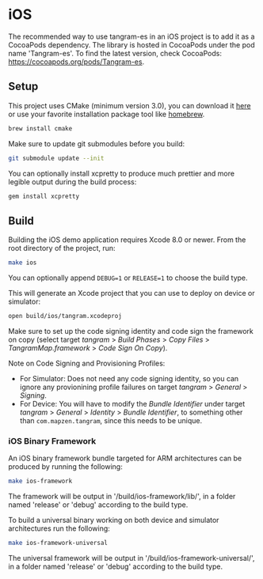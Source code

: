 iOS
===

The recommended way to use tangram-es in an iOS project is to add it as a CocoaPods dependency. The library is hosted in CocoaPods under the pod name 'Tangram-es'. To find the latest version, check CocoaPods: https://cocoapods.org/pods/Tangram-es.

## Setup ##

This project uses CMake (minimum version 3.0), you can download it [here](http://www.cmake.org/download/) or use your favorite installation package tool like [homebrew](http://brew.sh/).

```bash
brew install cmake
```

Make sure to update git submodules before you build:

```bash
git submodule update --init
```

You can optionally install xcpretty to produce much prettier and more legible output during the build process:

```bash
gem install xcpretty
```

## Build ##

Building the iOS demo application requires Xcode 8.0 or newer. From the root directory of the project, run:

```bash
make ios
```

You can optionally append `DEBUG=1` or `RELEASE=1` to choose the build type.

This will generate an Xcode project that you can use to deploy on device or simulator:

```bash
open build/ios/tangram.xcodeproj
```

Make sure to set up the code signing identity and code sign the framework on copy (select target _tangram_ > _Build Phases_ > _Copy Files_ > _TangramMap.framework_ > _Code Sign On Copy_).

Note on Code Signing and Provisioning Profiles:
* For Simulator: Does not need any code signing identity, so you can ignore any provionining profile failures on target _tangram_ > _General_ > _Signing_.
* For Device: You will have to modify the _Bundle Identifier_ under target _tangram_ > _General_ > _Identity_ > _Bundle Identifier_, to something other than `com.mapzen.tangram`, since this needs to be unique.


### iOS Binary Framework ###

An iOS binary framework bundle targeted for ARM architectures can be produced by running the following:

```bash
make ios-framework
```

The framework will be output in '/build/ios-framework/lib/', in a folder named 'release' or 'debug' according to the build type.

To build a universal binary working on both device and simulator architectures run the following:

```bash
make ios-framework-universal
```

The universal framework will be output in '/build/ios-framework-universal/', in a folder named 'release' or 'debug' according to the build type.
